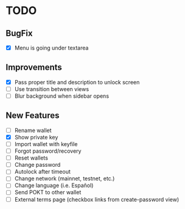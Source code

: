 # TODO

## BugFix

-  [x] Menu is going under textarea

## Improvements

-  [x] Pass proper title and description to unlock screen
-  [ ] Use transition between views
-  [ ] Blur background when sidebar opens

## New Features

-  [ ] Rename wallet
-  [x] Show private key
-  [ ] Import wallet with keyfile
-  [ ] Forgot password/recovery
-  [ ] Reset wallets
-  [ ] Change password
-  [ ] Autolock after timeout
-  [ ] Change network (mainnet, testnet, etc.)
-  [ ] Change language (i.e. Español)
-  [ ] Send POKT to other wallet
-  [ ] External terms page (checkbox links from create-password view)

